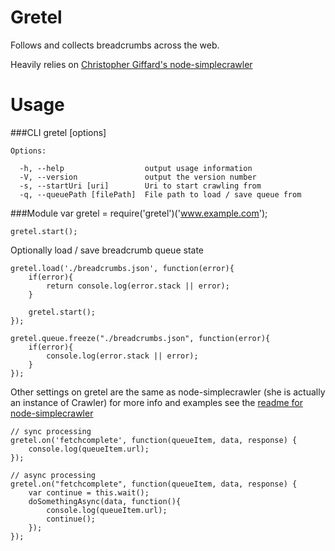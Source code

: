 Gretel
======

Follows and collects breadcrumbs across the web.

Heavily relies on [Christopher Giffard's node-simplecrawler](https://github.com/cgiffard/node-simplecrawler)

Usage
=====

###CLI
    gretel [options]

    Options:

      -h, --help                  output usage information
      -V, --version               output the version number
      -s, --startUri [uri]        Uri to start crawling from
      -q, --queuePath [filePath]  File path to load / save queue from


###Module
    var gretel = require('gretel')('www.example.com');

    gretel.start();


Optionally load / save breadcrumb queue state

    gretel.load('./breadcrumbs.json', function(error){
        if(error){
            return console.log(error.stack || error);
        }

        gretel.start();
    });

    gretel.queue.freeze("./breadcrumbs.json", function(error){
        if(error){
            console.log(error.stack || error);
        }
    });

Other settings on gretel are the same as node-simplecrawler (she is actually an instance of Crawler)
for more info and examples see the [readme for node-simplecrawler](https://github.com/cgiffard/node-simplecrawler)

    // sync processing
    gretel.on('fetchcomplete', function(queueItem, data, response) {
        console.log(queueItem.url);
    });

    // async processing
    gretel.on("fetchcomplete", function(queueItem, data, response) {
        var continue = this.wait();
        doSomethingAsync(data, function(){
            console.log(queueItem.url);
            continue();
        });
    });